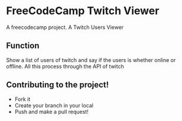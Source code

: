 #  FreeCodeCamp Twitch Viewer

A freecodecamp project. A Twitch Users Viewer

## Function

Show a list of users of twitch and say if the users is whether online or offline. All this process through the API of twitch


## Contributing to the project!

*  Fork it 
*  Create your branch in your local
*  Push and make a pull request!
